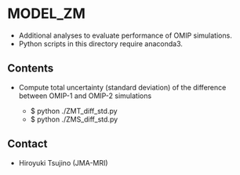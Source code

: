 MODEL_ZM
========

  * Additional analyses to evaluate performance of OMIP simulations.
  * Python scripts in this directory require anaconda3.

Contents
-------

  * Compute total uncertainty (standard deviation) of the difference between OMIP-1 and OMIP-2 simulations

    - $ python ./ZMT_diff_std.py
    - $ python ./ZMS_diff_std.py


Contact
--------

  * Hiroyuki Tsujino (JMA-MRI)
